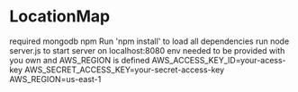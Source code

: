 # LocationMap
required mongodb npm
Run 'npm install' to load all dependencies 
run node server.js to start server on localhost:8080
env needed to be provided with you own and AWS_REGION is defined
AWS_ACCESS_KEY_ID=your-acess-key
AWS_SECRET_ACCESS_KEY=your-secret-access-key
AWS_REGION=us-east-1
